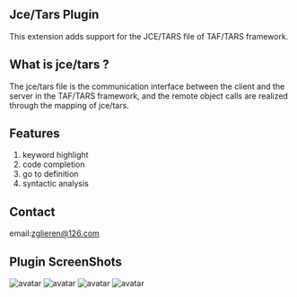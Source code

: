 ## Jce/Tars Plugin
This extension adds support for the JCE/TARS file of TAF/TARS framework.

## What is jce/tars ?
The jce/tars file is the communication interface between the client and the server in the TAF/TARS framework, and the remote object calls are realized through the mapping of jce/tars.

## Features 
1. keyword highlight
2. code completion
3. go to definition
4. syntactic analysis

## Contact 
email:zglieren@126.com


## Plugin ScreenShots
![avatar](https://raw.githubusercontent.com/zglieren303/pic/master/complete.png)
![avatar](https://raw.githubusercontent.com/zglieren303/pic/master/go-to-def.png)
![avatar](https://raw.githubusercontent.com/zglieren303/pic/master/grammar-check.png)
![avatar](https://raw.githubusercontent.com/zglieren303/pic/master/config-grammar-check.png)



